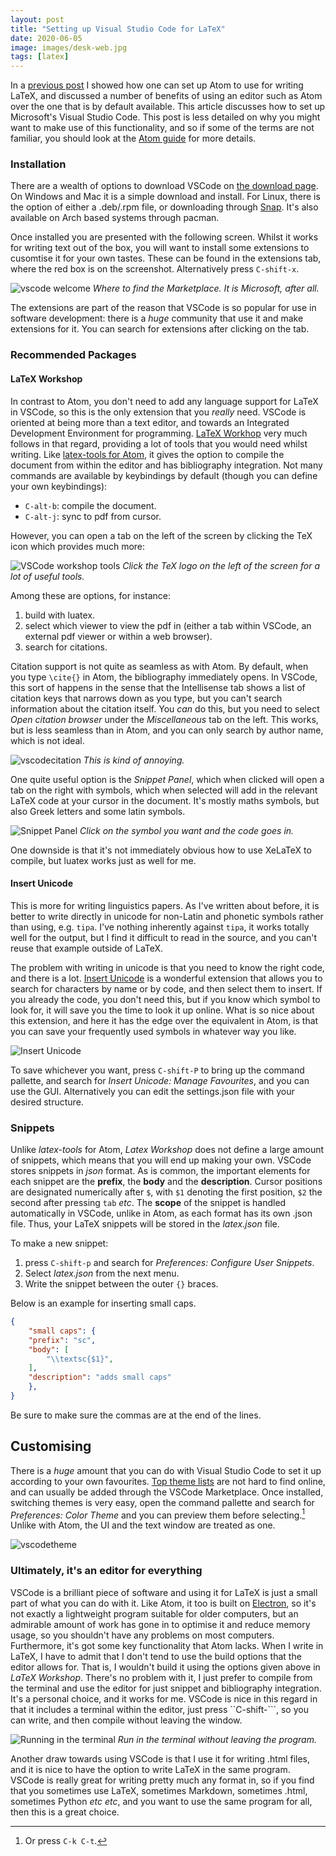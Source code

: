 ```yaml
---
layout: post
title: "Setting up Visual Studio Code for LaTeX"
date: 2020-06-05
image: images/desk-web.jpg
tags: [latex]
---
```


In a [previous post](/2020/05/30/setting-up-a-text-editor-for-LaTeX/) I showed how one can set up Atom to use for writing LaTeX, and discussed a number of benefits of using an editor such as Atom over the one that is by default available.
This article discusses how to set up Microsoft's Visual Studio Code.
This post is less detailed on why you might want to make use of this functionality, and so if some of the terms are not familiar, you should look at the [Atom guide](/2020/05/30/setting-up-a-text-editor-for-LaTeX/) for more details.

### Installation

There are a wealth of options to download VSCode on [the download page](https://code.visualstudio.com/download).
On Windows and Mac it is a simple download and install.
For Linux, there is the option of either a .deb/.rpm file, or downloading through [Snap](https://snapcraft.io).
It's also available on Arch based systems through pacman.

Once installed you are presented with the following screen. 
Whilst it works for writing text out of the box, you will want to install some extensions to cusomtise it for your own tastes.
These can be found in the extensions tab, where the red box is on the screenshot.
Alternatively press `C-shift-x`.

![vscode welcome](/images/vscode/vscodewelcome.png)
*Where to find the Marketplace. It is Microsoft, after all.*

The extensions are part of the reason that VSCode is so popular for use in software development: there is a *huge* community that use it and make extensions for it.
You can search for extensions after clicking on the tab.

### Recommended Packages

#### LaTeX Workshop

In contrast to Atom, you don't need to add any language support for LaTeX in VSCode, so this is the only extension that you *really* need.
VSCode is oriented at being more than a text editor, and towards an Integrated Development Environment for programming. 
[LaTeX Workhop](https://marketplace.visualstudio.com/vscode) very much follows in that regard, providing a lot of tools that you would need whilst writing.
Like [latex-tools for Atom](/2020/05/30/setting-up-a-text-editor-for-LaTeX/), it gives the option to compile the document from within the editor and has bibliography integration.
Not many commands are available by keybindings by default (though you can define your own keybindings):

- `C-alt-b`: compile the document.
- `C-alt-j`: sync to pdf from cursor.

However, you can open a tab on the left of the screen by clicking the TeX icon which provides much more:

![VSCode workshop tools](/images/vscode/vscworkshop-tools.png)
*Click the TeX logo on the left of the screen for a lot of useful tools.*

Among these are options, for instance:

1. build with luatex.
2. select which viewer to view the pdf in (either a tab within VSCode, an external pdf viewer or within a web browser).
3. search for citations.

Citation support is not quite as seamless as with Atom.
By default, when you type `\cite{}` in Atom, the bibliography immediately opens.
In VSCode, this sort of happens in the sense that the Intellisense tab shows a list of citation keys that narrows down as you type, but you can't search information about the citation itself.
You *can* do this, but you need to select *Open citation browser* under the *Miscellaneous* tab on the left.
This works, but is less seamless than in Atom, and you can only search by author name, which is not ideal.

![vscodecitation](/images/vscode/vscodecitation.gif)
*This is kind of annoying.*

One quite useful option is the *Snippet Panel*, which when clicked will open a tab on the right with symbols, which when selected will add in the relevant LaTeX code at your cursor in the document.
It's mostly maths symbols, but also Greek letters and some latin symbols.

![Snippet Panel](/images/vscode/vscodesymbols.png)
*Click on the symbol you want and the code goes in.*

One downside is that it's not immediately obvious how to use XeLaTeX to compile, but luatex works just as well for me.

#### Insert Unicode

This is more for writing linguistics papers.
As I've written about before, it is better to write directly in unicode for non-Latin and phonetic symbols rather than using, e.g. `tipa`.
I've nothing inherently against `tipa`, it works totally well for the output, but I find it difficult to read in the source, and you can't reuse that example outside of LaTeX.

The problem with writing in unicode is that you need to know the right code, and there is a lot.
[Insert Unicode](https://marketplace.visualstudio.com/items?itemName=brunnerh.insert-unicode) is a wonderful extension that allows you to search for characters by name or by code, and then select them to insert.
If you already the code, you don't need this, but if you know which symbol to look for, it will save you the time to look it up online.
What is so nice about this extension, and here it has the edge over the equivalent in Atom, is that you can save your frequently used symbols in whatever way you like.

![Insert Unicode](/images/vscode/insertunicode.gif)

To save whichever you want, press `C-shift-P` to bring up the command pallette, and search for *Insert Unicode: Manage Favourites*, and you can use the GUI.
Alternatively you can edit the settings.json file with your desired structure.

### Snippets

Unlike *latex-tools* for Atom, *Latex Workshop* does not define a large amount of snippets, which means that you will end up making your own.
VSCode stores snippets in *json* format.
As is common, the important elements for each snippet are the **prefix**, the **body** and the **description**.
Cursor positions are designated numerically after `$`, with `$1` denoting the first position, `$2` the second after pressing `tab` *etc*.
The **scope** of the snippet is handled automatically in VSCode, unlike in Atom, as each format has its own .json file.
Thus, your LaTeX snippets will be stored in the *latex.json* file.

To make a new snippet:

1. press `C-shift-p` and search for *Preferences: Configure User Snippets*.
2. Select *latex.json* from the next menu.
3. Write the snippet between the outer `{}` braces.

Below is an example for inserting small caps.

```json
{
    "small caps": {
    "prefix": "sc",
    "body": [
        "\\textsc{$1}",
    ],
    "description": "adds small caps"
    },
}
```

Be sure to make sure the commas are at the end of the lines.

## Customising

There is a *huge* amount that you can do with Visual Studio Code to set it up according to your own favourites.
[Top theme lists](https://dev.to/thegeoffstevens/50-vs-code-themes-for-2020-45cc) are not hard to find online, and can usually be added through the VSCode Marketplace.
Once installed, switching themes is very easy, open the command pallette and search for *Preferences: Color Theme* and you can preview them before selecting.[^kt]
Unlike with Atom, the UI and the text window are treated as one.

[^kt]: Or press `C-k C-t`.

![vscodetheme](/images/vscode/vscodetheme.gif)

### Ultimately, it's an editor for everything

VSCode is a brilliant piece of software and using it for LaTeX is just a small part of what you can do with it.
Like Atom, it too is built on [Electron](www.electronjs.org), so it's not exactly a lightweight program suitable for older computers, but an admirable amount of work has gone in to optimise it and reduce memory usage, so you shouldn't have any problems on most computers.
Furthermore, it's got some key functionality that Atom lacks.
When I write in LaTeX, I have to admit that I don't tend to use the build options that the editor allows for.
That is, I wouldn't build it using the options given above in *LaTeX Workshop*.
There's no problem with it, I just prefer to compile from the terminal and use the editor for just snippet and bibliography integration.
It's a personal choice, and it works for me.
VSCode is nice in this regard in that it includes a terminal within the editor, just press ``C-shift-```, so you can write, and then compile without leaving the window.

![Running in the terminal](/images/vscode/terminalrun.gif)
*Run in the terminal without leaving the program.*

Another draw towards using VSCode is that I use it for writing .html files, and it is nice to have the option to write LaTeX in the same program.
VSCode is really great for writing pretty much any format in, so if you find that you sometimes use LaTeX, sometimes Markdown, sometimes .html, sometimes Python *etc etc*, and you want to use the same program for all, then this is a great choice.
